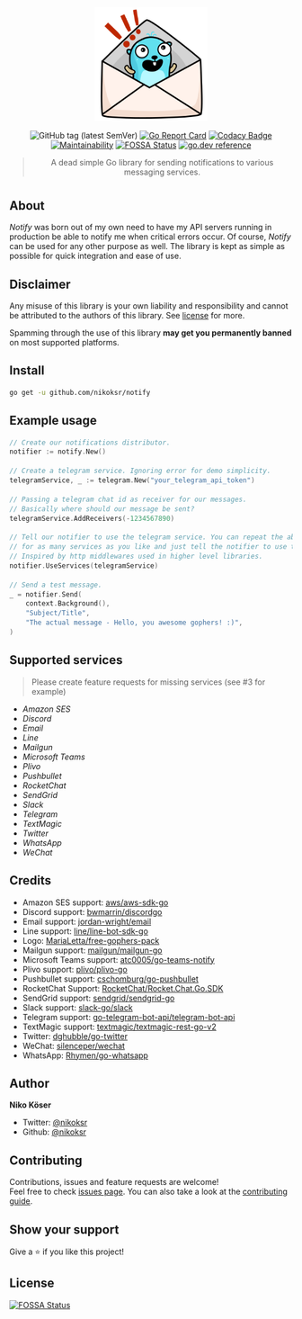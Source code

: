 <div align="center">
<img
    width=40%
    src="assets/gopher-letter.svg"
    alt="notify logo"
/>

![GitHub tag (latest SemVer)](https://img.shields.io/github/v/tag/nikoksr/notify?color=success&label=version&sort=semver)
[![Go Report Card](https://goreportcard.com/badge/github.com/nikoksr/notify)](https://goreportcard.com/report/github.com/nikoksr/notify)
[![Codacy Badge](https://app.codacy.com/project/badge/Grade/37fdff3c275c4a72a3a061f2d0ec5553)](https://www.codacy.com/gh/nikoksr/notify/dashboard?utm_source=github.com&amp;utm_medium=referral&amp;utm_content=nikoksr/notify&amp;utm_campaign=Badge_Grade)
[![Maintainability](https://api.codeclimate.com/v1/badges/b3afd7bf115341995077/maintainability)](https://codeclimate.com/github/nikoksr/notify/maintainability)
[![FOSSA Status](https://app.fossa.com/api/projects/git%2Bgithub.com%2Fnikoksr%2Fnotify.svg?type=shield)](https://app.fossa.com/projects/git%2Bgithub.com%2Fnikoksr%2Fnotify?ref=badge_shield)
[![go.dev reference](https://img.shields.io/badge/go.dev-reference-007d9c?logo=go&logoColor=white&style=flat)](https://pkg.go.dev/github.com/nikoksr/notify)

</div>

> <p align="center">A dead simple Go library for sending notifications to various messaging services.</p>

<h1></h1>

## About <a id="about"></a>

*Notify* was born out of my own need to have my API servers running in production be able to notify me when critical errors occur. Of course, _Notify_ can be used for any other purpose as well. The library is kept as simple as possible for quick integration and ease of use.

## Disclaimer <a id="disclaimer"></a>

Any misuse of this library is your own liability and responsibility and cannot be attributed to the authors of this library.  See [license](LICENSE) for more.

Spamming through the use of this library **may get you permanently banned** on most supported platforms.

## Install <a id="install"></a>

```sh
go get -u github.com/nikoksr/notify
```

## Example usage <a id="usage"></a>

```go
// Create our notifications distributor.
notifier := notify.New()

// Create a telegram service. Ignoring error for demo simplicity.
telegramService, _ := telegram.New("your_telegram_api_token")

// Passing a telegram chat id as receiver for our messages.
// Basically where should our message be sent?
telegramService.AddReceivers(-1234567890)

// Tell our notifier to use the telegram service. You can repeat the above process
// for as many services as you like and just tell the notifier to use them.
// Inspired by http middlewares used in higher level libraries.
notifier.UseServices(telegramService)

// Send a test message.
_ = notifier.Send(
	context.Background(),
	"Subject/Title",
	"The actual message - Hello, you awesome gophers! :)",
)
```

## Supported services <a id="supported_services"></a>

> Please create feature requests for missing services (see #3 for example)

- *Amazon SES*
- *Discord*
- *Email*
- *Line*
- *Mailgun*
- *Microsoft Teams*
- *Plivo*
- *Pushbullet*
- *RocketChat*
- *SendGrid*
- *Slack*
- *Telegram*
- *TextMagic*
- *Twitter*
- *WhatsApp*
- *WeChat*

## Credits <a id="credits"></a>

- Amazon SES support: [aws/aws-sdk-go](https://github.com/aws/aws-sdk-go)
- Discord support: [bwmarrin/discordgo](https://github.com/bwmarrin/discordgo)
- Email support: [jordan-wright/email](https://github.com/jordan-wright/email)
- Line support: [line/line-bot-sdk-go](https://github.com/line/line-bot-sdk-go)
- Logo: [MariaLetta/free-gophers-pack](https://github.com/MariaLetta/free-gophers-pack)
- Mailgun support: [mailgun/mailgun-go](https://github.com/mailgun/mailgun-go)
- Microsoft Teams support: [atc0005/go-teams-notify](https://github.com/atc0005/go-teams-notify)
- Plivo support: [plivo/plivo-go](https://github.com/plivo/plivo-go)
- Pushbullet support: [cschomburg/go-pushbullet](https://github.com/cschomburg/go-pushbullet)
- RocketChat Support: [RocketChat/Rocket.Chat.Go.SDK](https://github.com/RocketChat/Rocket.Chat.Go.SDK)
- SendGrid support: [sendgrid/sendgrid-go](https://github.com/sendgrid/sendgrid-go)
- Slack support: [slack-go/slack](https://github.com/slack-go/slack)
- Telegram support: [go-telegram-bot-api/telegram-bot-api](https://github.com/go-telegram-bot-api/telegram-bot-api)
- TextMagic support: [textmagic/textmagic-rest-go-v2](https://github.com/textmagic/textmagic-rest-go-v2)
- Twitter: [dghubble/go-twitter](https://github.com/dghubble/go-twitter)
- WeChat: [silenceper/wechat](https://github.com/silenceper/wechat)
- WhatsApp: [Rhymen/go-whatsapp](https://github.com/Rhymen/go-whatsapp)

## Author <a id="author"></a>

**Niko Köser**

* Twitter: [@nikoksr](https://twitter.com/nikoksr)
* Github: [@nikoksr](https://github.com/nikoksr)

## Contributing <a id="contributing"></a>

Contributions, issues and feature requests are welcome!<br />Feel free to check [issues page](https://github.com/nikoksr/notify/issues). You can also take a look at the [contributing guide](https://github.com/nikoksr/notify/blob/main/CONTRIBUTING.md).

## Show your support <a id="support"></a>

Give a ⭐️ if you like this project!

## License <a id="license"></a>

[![FOSSA Status](https://app.fossa.com/api/projects/git%2Bgithub.com%2Fnikoksr%2Fnotify.svg?type=large)](https://app.fossa.com/projects/git%2Bgithub.com%2Fnikoksr%2Fnotify?ref=badge_large)
